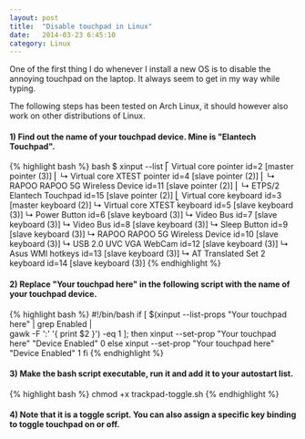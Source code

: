 ```yaml
---
layout: post
title:  "Disable touchpad in Linux"
date:   2014-03-23 6:45:10
category: Linux
---
```


One of the first thing I do whenever I install a new OS is to disable the annoying touchpad on the laptop. It always seem to get in my way while typing.

The following steps has been tested on Arch Linux, it should however also work on other distributions of Linux.

#### 1) Find out the name of your touchpad device. Mine is "Elantech Touchpad".

{% highlight bash %}
bash $ xinput --list
⎡ Virtual core pointer id=2 [master pointer (3)]
⎜ ↳ Virtual core XTEST pointer id=4 [slave pointer (2)]
⎜ ↳ RAPOO RAPOO 5G Wireless Device id=11 [slave pointer (2)]
⎜ ↳ ETPS/2 Elantech Touchpad id=15 [slave pointer (2)]
⎣ Virtual core keyboard id=3 [master keyboard (2)]
↳ Virtual core XTEST keyboard id=5 [slave keyboard (3)]
↳ Power Button id=6 [slave keyboard (3)]
↳ Video Bus id=7 [slave keyboard (3)]
↳ Video Bus id=8 [slave keyboard (3)]
↳ Sleep Button id=9 [slave keyboard (3)]
↳ RAPOO RAPOO 5G Wireless Device id=10 [slave keyboard (3)]
↳ USB 2.0 UVC VGA WebCam id=12 [slave keyboard (3)]
↳ Asus WMI hotkeys id=13 [slave keyboard (3)]
↳ AT Translated Set 2 keyboard id=14 [slave keyboard (3)]
{% endhighlight %}

#### 2) Replace "Your touchpad here" in the following script with the name of your touchpad device.

{% highlight bash %}
#!/bin/bash
if [ $(xinput --list-props "Your touchpad here" | grep Enabled | \
	gawk -F ':' '{ print $2 }') -eq 1 ]; then
xinput --set-prop "Your touchpad here" "Device Enabled" 0
else
xinput --set-prop "Your touchpad here" "Device Enabled" 1
fi
{% endhighlight %}

#### 3) Make the bash script executable, run it and add it to your autostart list.
{% highlight bash %}
chmod +x trackpad-toggle.sh
{% endhighlight %}

#### 4) Note that it is a toggle script. You can also assign a specific key binding to toggle touchpad on or off.

